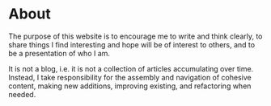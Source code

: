 # About

The purpose of this website is to encourage me to write and think clearly, to share things I find interesting and hope will be of interest to others, and to be a presentation of who I am.

It is not a blog, i.e. it is not a collection of articles accumulating over time. Instead, I take responsibility for the assembly and navigation of cohesive content, making new additions, improving existing, and refactoring when needed.
